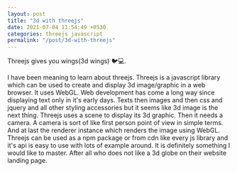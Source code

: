 ```yaml
---
layout: post
title: "3d with threejs"
date: 2021-07-04 11:54:49 +0530
categories: threejs javascript
permalink: "/post/3d-with-threejs"
---
```


Threejs gives you wings(3d wings) 🐦💻.

I have been meaning to learn about threejs. Threejs is a javascript library which can be used to create and display 3d image/graphic in a web browser. It uses WebGL. Web development has come a long way since displaying text only in it's early days. Texts then images and then css and jquery and all other styling accessories but it seems like 3d image is the next thing. Threejs uses a scene to display its 3d graphic. Then it needs a camera. A camera is sort of like first person point of view in simple terms. And at last the renderer instance which renders the image using WebGL. Threejs can be used as a npm package or from cdn like every js library and it's api is easy to use with lots of example around. It is definitely something I would like to master. After all who does not like a 3d globe on their website landing page.
